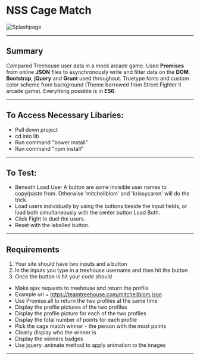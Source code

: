 # NSS Cage Match

![Splashpage](https://raw.githubusercontent.com/mitchellblom/cageMatch/cage/classfighter1.png)

<hr>

## Summary
Compared Treehouse user data in a mock arcade game. Used **Promises** from online **JSON** files to asynchronously write and filter data on the **DOM**. **Bootstrap**, **jQuery** and **Grunt** used throughout. Truetype fonts and custom color scheme from background (Theme borrowed from Street Fighter II arcade game). Everything possible is in **ES6**.

<hr>

## To Access Necessary Libaries:
 - Pull down project
 - cd into lib
 - Run command "bower install"
 - Run command "npm install"

<hr>

## To Test:
 - Beneath Load User A button are some invisible user names to copy/paste from. Otherwise 'mitchellblom' and 'krissycaron' will do the trick.
 - Load users individually by using the buttons beside the input fields, or load both simultaneously with the center button Load Both.
 - Click Fight to duel the users.
 - Reset with the labelled button.

<hr>

## Requirements
1. Your site should have two inputs and a button
1. In the inputs you type in a treehouse username and then hit the button
1. Once the button is hit your code should
 - Make ajax requests to treehouse and return the profile
 - Example url = https://teamtreehouse.com/mitchellblom.json
 - Use Promise.all to return the two profiles at the same time
 - Display the profile pictures of the two profiles
 - Display the profile picture for each of the two profiles
 - Display the total number of points for each profile
 - Pick the cage match winner - the person with the most points
 - Clearly display who the winner is
 - Display the winners badges
 - Use jquery .animate method to apply animation to the images

<hr>
